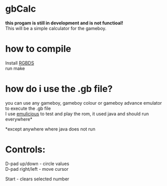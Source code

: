 # gbCalc

**this progam is still in development and is not functioal!**  
This will be a simple calculator for the gameboy.

# how to compile

Install [RGBDS](https://rgbds.gbdev.io/install/)  
run make  

# how do i use the .gb file?

you can use any gameboy, gameboy colour or gameboy advance emulator to execute the .gb file  
I use [emulicious](https://emulicious.net/downloads/) to test and play the rom, it used java and should run everywhere*  

\*except anywhere where java does not run


# Controls:

D-pad up/down		- circle values  
D-pad right/left	- move cursor  

Start			- clears selected number
